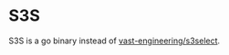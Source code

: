 # S3S

S3S is a go binary instead of [vast-engineering/s3select](https://github.com/vast-engineering/s3select).
